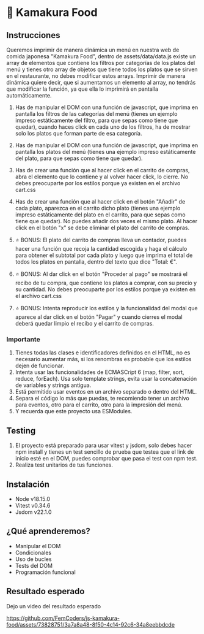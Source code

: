 # :fork_and_knife: Kamakura Food

## Instrucciones

Queremos imprimir de manera dinámica un menú en nuestra web de comida japonesa "Kamakura Food", dentro de assets/data/data.js existe un array de elementos que contiene los filtros por categorías de los platos del menú y tienes otro array de objetos que tiene todos los platos que se sirven en el restaurante, no debes modificar estos arrays. Imprimir de manera dinámica quiere decir, que si aumentamos un elemento al array, no tendrás que modificar la función, ya que ella lo imprimirá en pantalla automáticamente.

1. Has de manipular el DOM con una función de javascript, que imprima en pantalla los filtros de las categorías del menú (tienes un ejemplo impreso estáticamente del filtro, para que sepas como tiene que quedar), cuando haces click en cada uno de los filtros, ha de mostrar solo los platos que forman parte de esa categoría.

2. Has de manipular el DOM con una función de javascript, que imprima en pantalla los platos del menú (tienes una ejemplo impreso estáticamente del plato, para que sepas como tiene que quedar).

3. Has de crear una función que al hacer click en el carrito de compras, abra el elemento que lo contiene y al volver hacer click, lo cierre. No debes preocuparte por los estilos porque ya existen en el archivo cart.css 

4. Has de crear una función que al hacer click en el botón "Añadir" de cada plato, aparezca en el carrito dicho plato (tienes una ejemplo impreso estáticamente del plato en el carrito, para que sepas como tiene que quedar). No puedes añadir dos veces el mismo plato. Al hacer click en el botón "x" se debe eliminar el plato del carrito de compras.

5. ⭐ BONUS: El plato del carrito de compras lleva un contador, puedes hacer una función que recoja la cantidad escogida y haga el cálculo para obtener el subtotal por cada plato y luego que imprima el total de todos los platos en pantalla, dentro del texto que dice "Total: €".

6. ⭐ BONUS: Al dar click en el botón "Proceder al pago" se mostrará el recibo de tu compra, que contiene los platos a comprar, con su precio y su cantidad. No debes preocuparte por los estilos porque ya existen en el archivo cart.css
   
8. ⭐ BONUS: Intenta reproducir los estilos y la funcionalidad del modal que aparece al dar click en el botón "Pagar" y cuando cierres el modal deberá quedar limpio el recibo y el carrito de compras.

### Importante

1. Tienes todas las clases e identificadores definidos en el HTML, no es necesario aumentar más, si los renombras es probable que los estilos dejen de funcionar.
2. Intenta usar las funcionalidades de ECMASCript 6 (map, filter, sort, reduce, forEach). Usa solo template strings, evita usar la concatenación de variables y strings antigua.
3. Está permitido usar eventos en un archivo separado o dentro del HTML.
4. Separa el código lo más que puedas, te recomiendo tener un archivo para eventos, otro para el carrito, otro para la impresión del menú.
5. Y recuerda que este proyecto usa ESModules.

## Testing

1. El proyecto está preparado para usar vitest y jsdom, solo debes hacer npm install y tienes un test sencillo de prueba que testea que el link de inicio esté en el DOM, puedes comprobar que pasa el test con npm test.
2. Realiza test unitarios de tus funciones.

## Instalación

- Node v18.15.0
- Vitest v0.34.6
- Jsdom v22.1.0

## ¿Qué aprenderemos?

- Manipular el DOM
- Condicionales
- Uso de bucles
- Tests del DOM
- Programación funcional

## Resultado esperado

Dejo un video del resultado esperado

https://github.com/FemCoders/js-kamakura-food/assets/73828751/3a7a8a48-8f50-4c14-92c6-34a8eebbdcde
